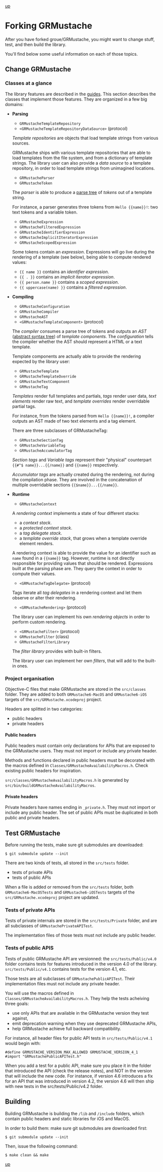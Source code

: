 [up](../../../../GRMustache#documentation)

# Forking GRMustache

After you have forked groue/GRMustache, you might want to change stuff, test, and then build the library.

You'll find below some useful information on each of those topics.

## Change GRMustache

### Classes at a glance

The library features are described in the [guides](introduction.md). This section describes the classes that implement those features. They are organized in a few big domains:

- **Parsing**
    - `GRMustacheTemplateRepository`
    - `<GRMustacheTemplateRepositoryDataSource>` (protocol)
    
    *Template repositories* are objects that load template strings from various sources.
    
    GRMustache ships with various template repositories that are able to load templates from the file system, and from a dictionary of template strings. The library user can also provide a *data source* to a template repository, in order to load template strings from unimagined locations.
    
    - `GRMustacheParser`
    - `GRMustacheToken`
    
    The *parser* is able to produce a [parse tree](http://en.wikipedia.org/wiki/Parse_tree) of *tokens* out of a template string.
    
    For instance, a parser generates three tokens from `Hello {{name}}!`: two text tokens and a variable token.
    
    - `GRMustacheExpression`
    - `GRMustacheFilteredExpression`
    - `GRMustacheIdentifierExpression`
    - `GRMustacheImplicitIteratorExpression`
    - `GRMustacheScopedExpression`
    
    Some tokens contain an *expression*. Expressions will go live during the rendering of a template (see below), being able to compute rendered values:
    
    - `{{ name }}` contains an *identifier expression*.
    - `{{ . }}` contains an *implicit iterator expression*.
    - `{{ person.name }}` contains a *scoped expression*.
    - `{{ uppercase(name) }}` contains a *filtered expression*.

- **Compiling**
    - `GRMustacheConfiguration`
    - `GRMustacheCompiler`
    - `GRMustacheAST`
    - `<GRMustacheTemplateComponent>` (protocol)
    
    The *compiler* consumes a parse tree of tokens and outputs an *AST* ([abstract syntax tree](http://en.wikipedia.org/wiki/Abstract_syntax_tree)) of *template components*. The *configuration* tells the compiler whether the AST should represent a HTML or a text template.
    
    Template components are actually able to provide the rendering expected by the library user:

    - `GRMustacheTemplate`
    - `GRMustacheTemplateOverride`
    - `GRMustacheTextComponent`
    - `GRMustacheTag`
    
    *Templates* render full templates and partials, *tags* render user data, *text elements* render raw text, and *template overrides* render overridable partial tags.
    
    For instance, from the tokens parsed from `Hello {{name}}!`, a compiler outputs an AST made of two text elements and a tag element.
    
    There are three subclasses of GRMustacheTag:
    
    - `GRMustacheSectionTag`
    - `GRMustacheVariableTag`
    - `GRMustacheAccumulatorTag`
    
    *Section tags* and *Variable tags* represent their "physical" counterpart `{{#^$ name}}...{{/name}}` and `{{name}}` respectively.
    
    *Accumulator tags* are actually created during the rendering, not during the compilation phase. They are involved in the concatenation of multiple overridable sections `{{$name}}...{{/name}}`.

- **Runtime**
    - `GRMustacheContext`
    
    A *rendering context* implements a state of four different stacks:
    
    - a *context stack*.
    - a *protected context stack*.
    - a *tag delegate stack*.
    - a *template override stack*, that grows when a template override element renders.
    
    A rendering context is able to provide the value for an identifier such as `name` found in a `{{name}}` tag. However, runtime is not directly responsible for providing values that should be rendered. Expressions built at the parsing phase are. They query the context in order to compute their values.

    - `<GRMustacheTagDelegate>` (protocol)

    Tags iterate all *tag delegates* in a rendering context and let them observe or alter their rendering.
    
    - `<GRMustacheRendering>` (protocol)

    The library user can implement his own *rendering objects* in order to perform custom rendering.

    - `<GRMustacheFilter>` (protocol)
    - `GRMustacheFilter` (class)
    - `GRMustacheFilterLibrary`
    
    The *filter library* provides with built-in filters.
    
    The library user can implement her own *filters*, that will add to the built-in ones.
    
    

### Project organisation

Objective-C files that make GRMustache are stored in the `src/classes` folder. They are added to both `GRMustache6-MacOS` and `GRMustache6-iOS` targets of the `src/GRMustache.xcodeproj` project.

Headers are splitted in two categories:

- public headers
- private headers

#### Public headers

Public headers must contain only declarations for APIs that are exposed to the GRMustache users. They must not import or include any private header.

Methods and functions declared in public headers must be decorated with the macros defined in `Classes/GRMustacheAvailabilityMacros.h`. Check existing public headers for inspiration.

`src/classes/GRMustacheAvailabilityMacros.h` is generated by `src/bin/buildGRMustacheAvailabilityMacros`.

#### Private headers

Private headers have names ending in `_private.h`. They must not import or include any public header. The set of public APIs must be duplicated in both public and private headers.


## Test GRMustache

Before running the tests, make sure git submodules are downloaded:

    $ git submodule update --init

There are two kinds of tests, all stored in the `src/tests` folder.

- tests of private APIs
- tests of public APIs

When a file is added or removed from the `src/tests` folder, both `GRMustache6-MacOSTests` and `GRMustache6-iOSTests` targets of the `src/GRMustache.xcodeproj` project are updated.

### Tests of private APIs

Tests of private internals are stored in the `src/tests/Private` folder, and are all subclasses of `GRMustachePrivateAPITest`.

The implementation files of those tests must not include any public header.

### Tests of public APIS

Tests of public GRMustache API are versionned: the `src/tests/Public/v4.0` folder contains tests for features introduced in the version 4.0 of the library. `src/tests/Public/v4.1` contains tests for the version 4.1, etc.

Those tests are all subclasses of `GRMustachePublicAPITest`. Their implementation files must not include any private header.

You will use the macros defined in `Classes/GRMustacheAvailabilityMacros.h`. They help the tests acheiving three goals:

- use only APIs that are available in the GRMustache version they test against,
- emit deprecation warning when they use deprecated GRMustache APIs,
- help GRMustache achieve full backward compatibility.

For instance, all header files for public API tests in `src/tests/Public/v4.1` would begin with:

    #define GRMUSTACHE_VERSION_MAX_ALLOWED GRMUSTACHE_VERSION_4_1
    #import "GRMustachePublicAPITest.h"

When you add a test for a public API, make sure you place it in the folder that introduced the API (check the release notes), and NOT in the version that will include the new code. For instance, if version 4.6 introduces a fix for an API that was introduced in version 4.2, the version 4.6 will then ship with new tests in the src/tests/Public/v4.2 folder.

## Building

Building GRMustache is building the `/lib` and `/include` folders, which contain public headers and static libraries for iOS and MacOS.

In order to build them: make sure git submodules are downloaded first:

    $ git submodule update --init

Then, issue the following command:

    $ make clean && make

[up](../../../../GRMustache#documentation)
